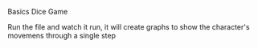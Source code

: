 Basics Dice Game

Run the file and watch it run, it will create graphs to show the character's movemens through a single step
 
 
